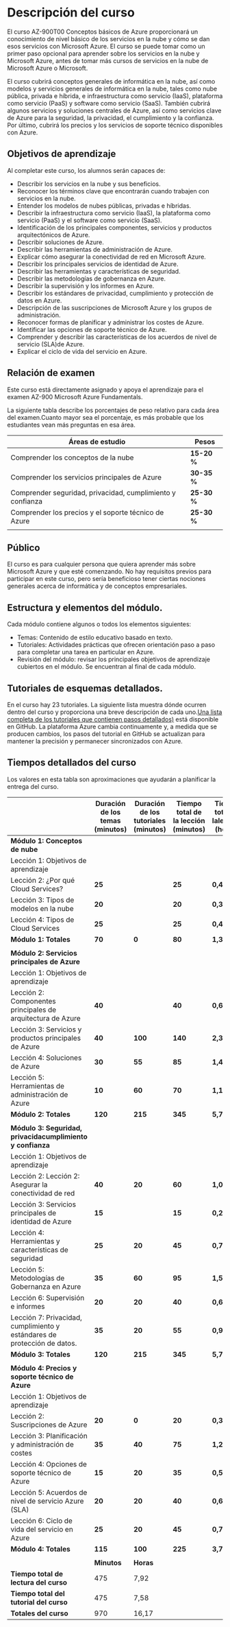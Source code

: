 # Descripción del curso 

El curso AZ-900T00 Conceptos básicos de Azure proporcionará un conocimiento de nivel básico de los servicios en la nube y cómo se dan esos servicios con Microsoft
Azure. El curso se puede tomar como un primer paso opcional para aprender sobre los servicios en la nube y Microsoft Azure, antes de tomar más cursos de servicios en la
nube de Microsoft Azure o Microsoft. 

El curso cubrirá conceptos generales de informática en la nube, así como modelos y servicios generales de informática en la nube, tales como nube pública, privada e
híbrida, e infraestructura como servicio (IaaS), plataforma como servicio (PaaS) y software como servicio (SaaS). 
También cubrirá algunos servicios y soluciones centrales de Azure, así como servicios clave de Azure para la seguridad, la privacidad, el cumplimiento y la confianza. Por
último, cubrirá los precios y los servicios de soporte técnico disponibles con Azure. 

##  Objetivos de aprendizaje 

Al completar este curso, los alumnos serán capaces de:

- Describir los servicios en la nube y sus beneficios.
- Reconocer los términos clave que encontrarán cuando trabajen con servicios en la nube.
- Entender los modelos de nubes públicas, privadas e híbridas.
- Describir la infraestructura como servicio (IaaS), la plataforma como servicio (PaaS) y el software como servicio (SaaS).
- Identificación de los principales componentes, servicios y productos arquitectónicos de Azure.
- Describir soluciones de Azure.  
- Describir las herramientas de administración de Azure.
- Explicar cómo asegurar la conectividad de red en Microsoft Azure.
- Describir los principales servicios de identidad de Azure.
- Describir las herramientas y características de seguridad.
- Describir las metodologías de gobernanza en Azure.
- Describir la supervisión y los informes en Azure.
- Describir los estándares de privacidad, cumplimiento y protección de datos en Azure.
- Descripción de las suscripciones de Microsoft Azure y los grupos de administración.
- Reconocer formas de planificar y administrar los costes de Azure.
- Identificar las opciones de soporte técnico de Azure.
- Comprender y describir las características de los acuerdos de nivel de servicio (SLA)de Azure.
- Explicar el ciclo de vida del servicio en Azure. 

## Relación de examen 
Este curso está directamente asignado y apoya el aprendizaje para el examen AZ-900 Microsoft Azure Fundamentals.  

La siguiente tabla describe los porcentajes de peso relativo para cada área del examen.Cuanto mayor sea el porcentaje, es más probable que los estudiantes vean más
preguntas en esa área. 

| Áreas de estudio | Pesos |
|  -- | -- |
| Comprender los conceptos de la nube  | **15-20 %**|
| Comprender los servicios principales de Azure | **30-35 %**|
| Comprender seguridad, privacidad, cumplimiento y confianza | **25-30 %**|
| Comprender los precios y el soporte técnico de Azure | **25-30 %**|
| | |

## Público 
El curso es para cualquier persona que quiera aprender más sobre Microsoft Azure y que esté comenzando. No hay requisitos previos para participar en este curso, pero
sería beneficioso tener ciertas nociones generales acerca de informática y de conceptos empresariales.

## Estructura y elementos del módulo. 

Cada módulo contiene algunos o todos los elementos siguientes:

- Temas: Contenido de estilo educativo basado en texto.
- Tutoriales: Actividades prácticas que ofrecen orientación paso a paso para completar una tarea en particular en Azure.
- Revisión del módulo: revisar los principales objetivos de aprendizaje cubiertos en el módulo. Se encuentran al final de cada módulo.

## Tutoriales de esquemas detallados. 

En el curso hay 23 tutoriales. La siguiente lista muestra dónde ocurren dentro del curso y proporciona una breve descripción de cada uno.[Una lista completa de los tutoriales
que contienen pasos detallados)](https://csa-danielvillamizar.github.io/) está disponible en GitHub. La plataforma Azure cambia continuamente y, a medida que se producen cambios, los pasos del tutorial en GitHub se actualizan para mantener la precisión y permanecer sincronizados con Azure. 


## Tiempos detallados del curso 

Los valores en esta tabla son aproximaciones que ayudarán a planificar la entrega del curso.  

| | Duración de los temas (minutos) | Duración de los tutoriales (minutos) |Tiempo total de la lección (minutos) | Tiempo total de lalección (horas) |
|  -- | -- | -- | -- | -- |
| **Módulo 1: Conceptos de nube**   | | | ||
| Lección 1: Objetivos de aprendizaje  | | | | |
| Lección 2: ¿Por qué Cloud Services?   |**25**|   |**25**|**0,42**|
| Lección 3: Tipos de modelos en la nube  |**20** | |**20**|**0,33**|
| Lección 4: Tipos de Cloud Services   |**25** |  |**25**|**0,42**|
|        **Módulo 1: Totales**|**70** |**0**  |**80**|**1,33**|
| |
| **Módulo 2: Servicios principales de Azure**   | | | ||
| Lección 1: Objetivos de aprendizaje  | | | | |
| Lección 2: Componentes principales de arquitectura de Azure   |**40**|   |**40**|**0,67**|
| Lección 3: Servicios y productos principales de Azure    |**40**| **100**  |**140**|**2,33**|
| Lección 4: Soluciones de Azure     |**30**|  **55** |**85**|**1,42**|
| Lección 5: Herramientas de administración de Azure     |**10**|**60**   |**70**|**1,17**|
|        **Módulo 2: Totales**      |**120**|**215** |**345**|**5,75**|
| |
| **Módulo  3: Seguridad, privacidacumplimiento y confianza**   | | | ||
| Lección 1: Objetivos de aprendizaje  | | | | |
| Lección 2: Lección 2: Asegurar la conectividad de red   |**40**| **20**  |**60**|**1,002**|
| Lección 3: Servicios principales de identidad de Azure     |**15**|   |**15**|**0,25**|
| Lección 4: Herramientas y características de seguridad     |**25**| **20**  |**45**|**0,75**|
| Lección 5: Metodologías de Gobernanza en Azure      |**35**| **60**  |**95**|**1,58**|
| Lección 6: Supervisión e informes    |**20**| **20** |**40**|**0,67**|
| Lección 7: Privacidad, cumplimiento y estándares de protección de datos.     |**35**|**20**   |**55**|**0,92**|
|        **Módulo 3: Totales**      |**120**|**215** |**345**|**5,75**|
| |
| **Módulo 4: Precios y soporte técnico de Azure**   | | | ||
| Lección 1: Objetivos de aprendizaje  | | | | |
| Lección 2: Suscripciones de Azure    |**20**| **0** |**20**|**0,33**|
| Lección 3: Planificación y administración de costes   |**35**| **40** |**75**|**1,25**|
| Lección 4: Opciones de soporte técnico de Azure      |**15**| **20** |**35**|**0,58**|
| Lección 5: Acuerdos de nivel de servicio Azure (SLA)      |**20**| **20**  |**40**|**0,67**|
| Lección 6: Ciclo de vida del servicio en Azure     |**25**|  **20** |**45**|**0,75**|
|        **Módulo 4: Totales**      |**115**| **100**  |**225**|**3,75**|
| |
| | **Minutos**|**Horas**|
| **Tiempo total de lectura del curso** |475 |7,92|
| **Tiempo total del tutorial del curso**|475 |7,58|
|**Totales del curso** |970 |16,17|
